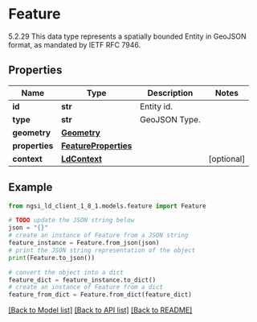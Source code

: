 # Feature

5.2.29 This data type represents a spatially bounded Entity in GeoJSON format, as mandated by IETF RFC 7946. 

## Properties

Name | Type | Description | Notes
------------ | ------------- | ------------- | -------------
**id** | **str** | Entity id.  | 
**type** | **str** | GeoJSON Type.  | 
**geometry** | [**Geometry**](Geometry.md) |  | 
**properties** | [**FeatureProperties**](FeatureProperties.md) |  | 
**context** | [**LdContext**](LdContext.md) |  | [optional] 

## Example

```python
from ngsi_ld_client_1_8_1.models.feature import Feature

# TODO update the JSON string below
json = "{}"
# create an instance of Feature from a JSON string
feature_instance = Feature.from_json(json)
# print the JSON string representation of the object
print(Feature.to_json())

# convert the object into a dict
feature_dict = feature_instance.to_dict()
# create an instance of Feature from a dict
feature_from_dict = Feature.from_dict(feature_dict)
```
[[Back to Model list]](../README.md#documentation-for-models) [[Back to API list]](../README.md#documentation-for-api-endpoints) [[Back to README]](../README.md)


